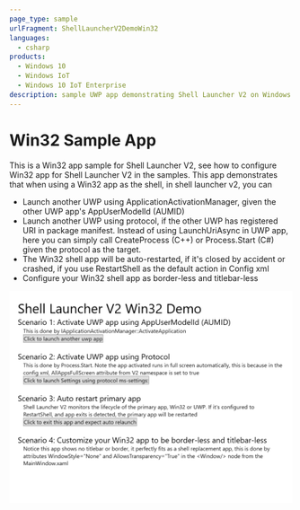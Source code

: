 ```yaml
---
page_type: sample
urlFragment: ShellLauncherV2DemoWin32
languages:
  - csharp
products:
  - Windows 10
  - Windows IoT 
  - Windows 10 IoT Enterprise
description: sample UWP app demonstrating Shell Launcher V2 on Windows 10 Enterprise from 1903 release
---
```


# Win32 Sample App

This is a Win32 app sample for Shell Launcher V2, see how to configure Win32 app for Shell Launcher V2 in the samples. This app demonstrates that when using a Win32 app as the shell, in shell launcher v2, you can

* Launch another UWP using ApplicationActivationManager, given the other UWP app's AppUserModelId (AUMID)
* Launch another UWP using protocol, if the other UWP has registered URI in package manifest. Instead of using LaunchUriAsync in UWP app, here you can simply call CreateProcess (C++) or Process.Start (C#) given the protocol as the target.
* The Win32 shell app will be auto-restarted, if it's closed by accident or crashed, if you use RestartShell as the default action in Config xml
* Configure your Win32 shell app as border-less and titlebar-less

![App screen capture](../Images/Win32SampleScreenCapture.png)
